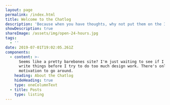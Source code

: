 ```yaml
---
layout: page
permalink: /index.html
title: Welcome to the Chatlog
description: 'Because when you have thoughts, why not put them on the Internet?'
showDescription: true
shareImage: /assets/img/open-24-hours.jpg
tags:
  - ''
date: 2019-07-01T19:02:05.261Z
components:
  - content: >-
      Seems like a pretty barebones site? I'm just waiting to see if I actually
      write things before I try to do too much design work. There's only so much
      motivation to go around.
    heading: About the Chatlog
    hideHeading: true
    type: oneColumnText
  - title: Posts
    type: listing
---
```


